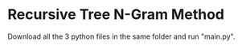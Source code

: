 # Recursive Tree N-Gram Method

Download all the 3 python files in the same folder and run "main.py". 
